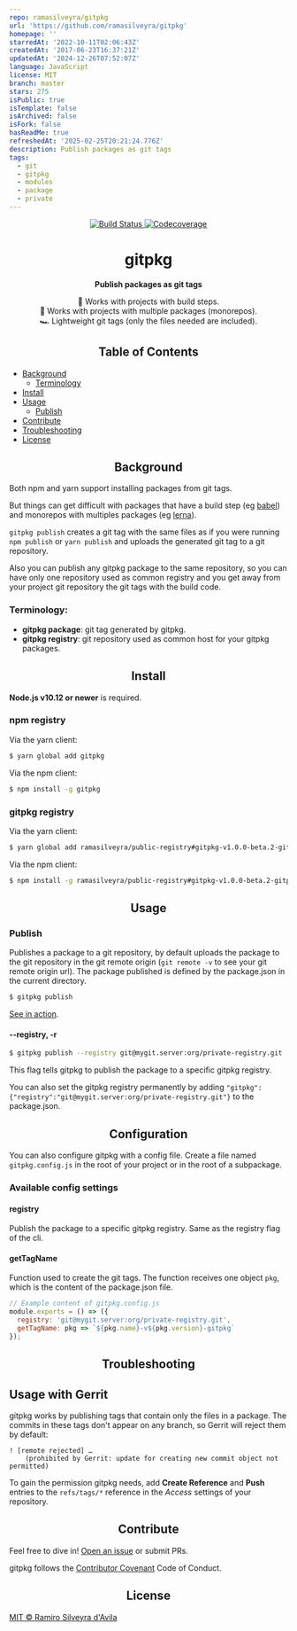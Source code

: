 ```yaml
---
repo: ramasilveyra/gitpkg
url: 'https://github.com/ramasilveyra/gitpkg'
homepage: ''
starredAt: '2022-10-11T02:06:43Z'
createdAt: '2017-06-23T16:37:21Z'
updatedAt: '2024-12-26T07:52:07Z'
language: JavaScript
license: MIT
branch: master
stars: 275
isPublic: true
isTemplate: false
isArchived: false
isFork: false
hasReadMe: true
refreshedAt: '2025-02-25T20:21:24.776Z'
description: Publish packages as git tags
tags:
  - git
  - gitpkg
  - modules
  - package
  - private
---
```


<div align="center">
  <a href="https://travis-ci.org/ramasilveyra/gitpkg?branch=master">
    <img src="https://travis-ci.org/ramasilveyra/gitpkg.svg?branch=master" alt="Build Status">
  </a>
  <a href="https://codecov.io/github/ramasilveyra/gitpkg?branch=master">
    <img src="https://img.shields.io/codecov/c/github/ramasilveyra/gitpkg.svg?branch=master" alt="Codecoverage">
  </a>
</div>

<h1 align="center">gitpkg</h1>

<p align="center"><b>Publish packages as git tags</b></p>
<p align="center">
🔧 Works with projects with build steps.<br />
👯 Works with projects with multiple packages (monorepos).<br />
🏎 Lightweight git tags (only the files needed are included).
</p>

<h2 align="center">Table of Contents</h2>

- [Background](#background)
  - [Terminology](#terminology)
- [Install](#install)
- [Usage](#usage)
  - [Publish](#publish)
- [Contribute](#contribute)
- [Troubleshooting](#troubleshooting)
- [License](#license)

<h2 align="center">Background</h2>

Both npm and yarn support installing packages from git tags.

But things can get difficult with packages that have a build step (eg [babel](https://github.com/babel/babel)) and monorepos with multiples packages (eg [lerna](https://github.com/lerna/lerna)).

`gitpkg publish` creates a git tag with the same files as if you were running `npm publish` or `yarn publish` and uploads the generated git tag to a git repository.

Also you can publish any gitpkg package to the same repository, so you can have only one repository used as common registry and you get away from your project git repository the git tags with the build code.

### Terminology:

- **gitpkg package**: git tag generated by gitpkg.
- **gitpkg registry**: git repository used as common host for your gitpkg packages.

<h2 align="center">Install</h2>

**Node.js v10.12 or newer** is required.

### npm registry

Via the yarn client:

```bash
$ yarn global add gitpkg
```

Via the npm client:

```bash
$ npm install -g gitpkg
```

### gitpkg registry

Via the yarn client:

```bash
$ yarn global add ramasilveyra/public-registry#gitpkg-v1.0.0-beta.2-gitpkg
```

Via the npm client:

```bash
$ npm install -g ramasilveyra/public-registry#gitpkg-v1.0.0-beta.2-gitpkg
```

<h2 align="center">Usage</h2>

### Publish

Publishes a package to a git repository, by default uploads the package to the git repository in the git remote origin (`git remote -v` to see your git remote origin url). The package published is defined by the package.json in the current directory.

```bash
$ gitpkg publish
```

[See in action](https://user-images.githubusercontent.com/7464663/27548379-318b38f8-5a6f-11e7-978c-b5a2f6677e61.gif).

#### --registry, -r

```bash
$ gitpkg publish --registry git@mygit.server:org/private-registry.git
```

This flag tells gitpkg to publish the package to a specific gitpkg registry.

You can also set the gitpkg registry permanently by adding `"gitpkg":{"registry":"git@mygit.server:org/private-registry.git"}` to the package.json.

<h2 align="center">Configuration</h2>

You can also configure gitpkg with a config file. Create a file named `gitpkg.config.js` in the root of your project or in the root of a subpackage.

### Available config settings

#### registry

Publish the package to a specific gitpkg registry. Same as the registry flag of the cli.

#### getTagName

Function used to create the git tags. The function receives one object `pkg`, which is the content of the package.json file.

```js
// Example content of gitpkg.config.js
module.exports = () => ({
  registry: 'git@mygit.server:org/private-registry.git',
  getTagName: pkg => `${pkg.name}-v${pkg.version}-gitpkg`
});
```

<h2 align="center">Troubleshooting</h2>

## Usage with Gerrit

gitpkg works by publishing tags that contain only the files in a package. The commits in these tags don't appear on any branch, so Gerrit will reject them by default:

```
! [remote rejected] …
    (prohibited by Gerrit: update for creating new commit object not permitted)
```

To gain the permission gitpkg needs, add **Create Reference** and **Push** entries to the `refs/tags/*` reference in the _Access_ settings of your repository.

<h2 align="center">Contribute</h2>

Feel free to dive in! [Open an issue](https://github.com/ramasilveyra/gitpkg/issues/new) or submit PRs.

gitpkg follows the [Contributor Covenant](http://contributor-covenant.org/version/1/3/0/) Code of Conduct.

<h2 align="center">License</h2>

[MIT © Ramiro Silveyra d'Avila](LICENSE.md)
